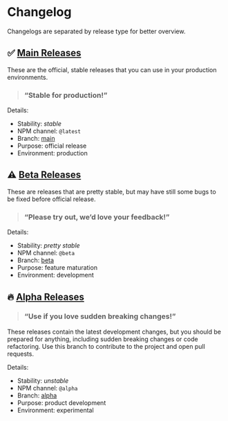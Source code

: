 # Changelog

Changelogs are separated by release type for better overview.

## ✅ [Main Releases][log_main]

These are the official, stable releases that you can use in your production environments.

> ### “Stable for production!”

Details:
- Stability: *stable*
- NPM channel: `@latest`
- Branch: [main][branch_main]
- Purpose: official release
- Environment: production

## ⚠️ [Beta Releases][log_beta]

These are releases that are pretty stable, but may have still some bugs to be fixed before official release.

> ### “Please try out, we’d love your feedback!”

Details:
- Stability: *pretty stable*
- NPM channel: `@beta`
- Branch: [beta][branch_beta]
- Purpose: feature maturation
- Environment: development

## 🔥 [Alpha Releases][log_alpha]

> ### “Use if you love sudden breaking changes!”

These releases contain the latest development changes, but you should be prepared for anything, including sudden breaking changes or code refactoring. Use this branch to contribute to the project and open pull requests.

Details:
- Stability: *unstable*
- NPM channel: `@alpha`
- Branch: [alpha][branch_alpha]
- Purpose: product development
- Environment: experimental


[log_main]: https://github.com/parse-community/parse-issue-bot/blob/main/changelogs/CHANGELOG_main.md
[log_beta]: https://github.com/parse-community/parse-issue-bot/blob/beta/changelogs/CHANGELOG_beta.md
[log_alpha]: https://github.com/parse-community/parse-issue-bot/blob/alpha/changelogs/CHANGELOG_alpha.md
[branch_main]: https://github.com/parse-community/parse-issue-bot/tree/main
[branch_beta]: https://github.com/parse-community/parse-issue-bot/tree/beta
[branch_alpha]: https://github.com/parse-community/parse-issue-bot/tree/alpha